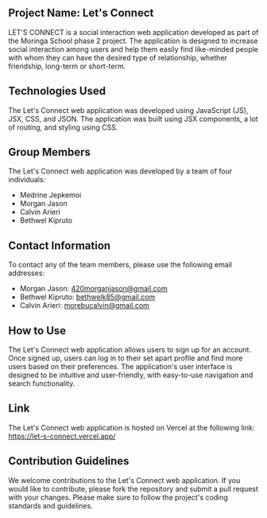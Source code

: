 ## Project Name: Let's Connect

LET'S CONNECT is a social interaction web application developed as part of the Moringa School phase 2 project. The application is designed to increase social interaction among users and help them easily find like-minded people with whom they can have the desired type of relationship, whether friendship, long-term or short-term. 

## Technologies Used

The Let's Connect web application was developed using JavaScript (JS), JSX, CSS, and JSON. The application was built using JSX components, a lot of routing, and styling using CSS.

## Group Members

The Let's Connect web application was developed by a team of four individuals:
- Medrine Jepkemoi
- Morgan Jason
- Calvin Arieri
- Bethwel Kipruto

## Contact Information

To contact any of the team members, please use the following email addresses:
- Morgan Jason: 420morganjason@gmail.com
- Bethwel Kipruto: bethwelk85@gmail.com
- Calvin Arieri: morebucalvin@gmail.com

## How to Use

The Let's Connect web application allows users to sign up for an account. Once signed up, users can log in to their set apart profile and find more users based on their preferences. The application's user interface is designed to be intuitive and user-friendly, with easy-to-use navigation and search functionality.

## Link

The Let's Connect web application is hosted on Vercel at the following link: https://let-s-connect.vercel.app/

## Contribution Guidelines

We welcome contributions to the Let's Connect web application. If you would like to contribute, please fork the repository and submit a pull request with your changes. Please make sure to follow the project's coding standards and guidelines.